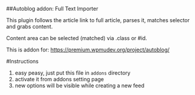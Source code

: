 ##Autoblog addon: Full Text Importer

This plugin follows the article link to full article, parses it, matches selector and grabs content.

Content area can be selected (matched) via .class or #id.

This is addon for: https://premium.wpmudev.org/project/autoblog/

#Instructions

1. easy peasy, just put this file in `addons` directory
2. activate it from addons setting page
3. new options will be visible while creating a new feed
